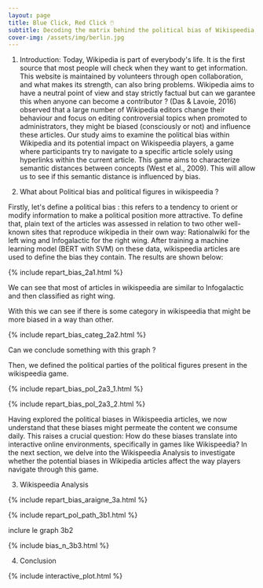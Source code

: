 ```yaml
---
layout: page
title: Blue Click, Red Click 🖱️
subtitle: Decoding the matrix behind the political bias of Wikispeedia
cover-img: /assets/img/berlin.jpg
---
```

1. Introduction:
Today, Wikipedia is part of everybody's life. It is the first source that most people will check when they want to get information. This website is maintained by volunteers through open collaboration, and what makes its strength, can also bring problems. Wikipedia aims to have a neutral point of view and stay strictly factual but can we garantee this when anyone can become a contributor ? (Das & Lavoie, 2016) observed that a large number of Wikipedia editors change their behaviour and focus on editing controversial topics when promoted to administrators, they might be biased (consciously or not) and influence these articles. Our study aims to examine the political bias within Wikipedia and its potential impact on Wikispeedia players, a game where participants try to navigate to a specific article solely using hyperlinks within the current article. This game aims to characterize semantic distances between concepts (West et al., 2009). This will allow us to see if this semantic distance is influenced by bias.

2. What about Political bias and political figures in wikispeedia ?

Firstly, let's define a political bias : this refers to a tendency to orient or modify information to make a political position more attractive.
To define that, plain text of the articles was assessed in relation to two other well-known sites that reproduce wikipedia in their own way: Rationalwiki for the left wing and Infogalactic for the right wing. After training a machine learning model (BERT with SVM) on these data, wikispeedia articles are used to define the bias they contain. The results are shown below: 

{% include repart_bias_2a1.html %}

We can see that most of articles in wikispeedia are similar to Infogalactic and then classified as right wing. 

With this we can see if there is some category in wikispeedia that might be more biased in a way than other.

{% include repart_bias_categ_2a2.html %}

Can we conclude something with this graph ?

Then, we defined the political parties of the political figures present in the wikispeedia game. 

{% include repart_bias_pol_2a3_1.html %}

{% include repart_bias_pol_2a3_2.html %}






Having explored the political biases in Wikispeedia articles, we now understand that these biases might permeate the content we consume daily. This raises a crucial question: How do these biases translate into interactive online environments, specifically in games like Wikispeedia? In the next section, we delve into the Wikispeedia Analysis to investigate whether the potential biases in Wikipedia articles affect the way players navigate through this game. 

3. Wikispeedia Analysis 

{% include repart_bias_araigne_3a.html %}

{% include repart_pol_path_3b1.html %}

inclure le graph 3b2

{% include bias_n_3b3.html %}

4. Conclusion 



{% include interactive_plot.html %}

